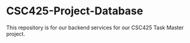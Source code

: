 # CSC425-Project-Database
This repository is for our backend services for our CSC425 Task Master project.
